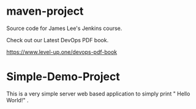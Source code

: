 # maven-project
Source code for James Lee's Jenkins course.

Check out our Latest DevOps PDF book.

https://www.level-up.one/devops-pdf-book
# Simple-Demo-Project
This is a very simple server web based application to simply print " Hello World!" .
